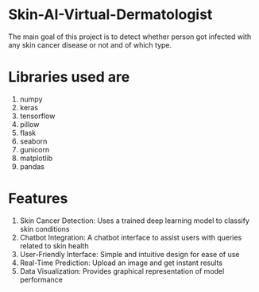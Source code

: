 # Skin-AI-Virtual-Dermatologist
The main goal of this project is to detect whether person got infected with any skin cancer disease or not and of which type.

# Libraries used are
1. numpy
2. keras
3. tensorflow
4. pillow
5. flask
6. seaborn
7. gunicorn
8. matplotlib
9. pandas

# Features

1. Skin Cancer Detection: Uses a trained deep learning model to classify skin conditions
2. Chatbot Integration: A chatbot interface to assist users with queries related to skin health
3. User-Friendly Interface: Simple and intuitive design for ease of use
4. Real-Time Prediction: Upload an image and get instant results
5. Data Visualization: Provides graphical representation of model performance



